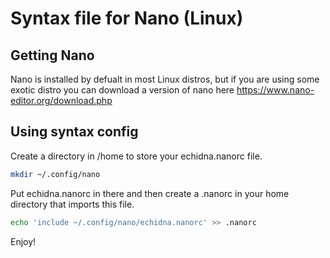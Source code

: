 # Syntax file for Nano (Linux)

## Getting Nano
Nano is installed by defualt in most Linux distros, but if you are using some exotic distro you can download a version of nano here https://www.nano-editor.org/download.php
## Using syntax config

Create a directory in /home to store your echidna.nanorc file.

```bash
mkdir ~/.config/nano
```
Put echidna.nanorc in there and then create a .nanorc in your home directory that imports this file.

```bash
echo 'include ~/.config/nano/echidna.nanorc' >> .nanorc
```
Enjoy!
